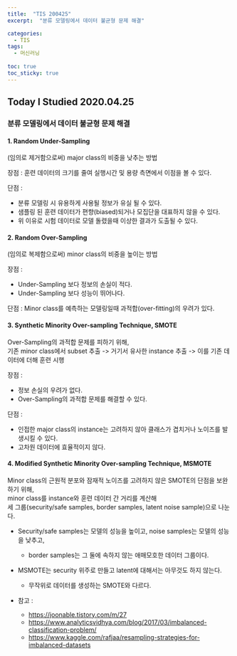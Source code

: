 ```yaml
---
title:  "TIS 200425"
excerpt:  "분류 모델링에서 데이터 불균형 문제 해결"

categories:
  - TIS
tags:
  - 머신러닝
  
toc: true
toc_sticky: true
---
```


## Today I Studied 2020.04.25

### 분류 모델링에서 데이터 불균형 문제 해결

#### 1. Random Under-Sampling
(임의로 제거함으로써) major class의 비중을 낮추는 방법


장점 :
훈련 데이터의 크기를 줄여 실행시간 및 용량 측면에서 이점을 볼 수 있다.


단점 :
* 분류 모델링 시 유용하게 사용될 정보가 유실 될 수 있다.
* 샘플링 된 훈련 데이터가 편향(biased)되거나 모집단을 대표하지 않을 수 있다.
* 위 이유로 시험 데이터로 모델 돌렸을때 이상한 결과가 도출될 수 있다.


#### 2. Random Over-Sampling
(임의로 복제함으로써) minor class의 비중을 높이는 방법


장점 :
* Under-Sampling 보다 정보의 손실이 적다.
* Under-Sampling 보다 성능이 뛰어나다.


단점 : 
Minor class를 예측하는 모델링일때 과적합(over-fitting)의 우려가 있다. 


#### 3. Synthetic Minority Over-sampling Technique, SMOTE
Over-Sampling의 과적합 문제를 피하기 위해,<br>
기존 minor class에서 subset 추출 -> 거기서 유사한 instance 추출 -> 이를 기존 데이터에 더해 훈련 시행


장점 : 
* 정보 손실의 우려가 없다.
* Over-Sampling의 과적합 문제를 해결할 수 있다.


단점 : 
* 인접한 major class의 instance는 고려하지 않아 클래스가 겹치거나 노이즈를 발생시킬 수 있다.
* 고차원 데이터에 효율적이지 않다.

#### 4. Modified Synthetic Minority Over-sampling Technique, MSMOTE
Minor class의 근원적 분포와 잠재적 노이즈를 고려하지 않은 SMOTE의 단점을 보완하기 위해,<br> 
minor class를 instance와 훈련 데이터 간 거리를 계산해<br> 
세 그룹(security/safe samples, border samples, latent noise sample)으로 나눈다. 

* Security/safe samples는 모델의 성능을 높이고, noise samples는 모델의 성능을 낮추고, 
    - border samples는 그 둘에 속하지 않는 애매모호한 데이터 그룹이다.
* MSMOTE는 security 위주로 만들고 latent에 대해서는 아무것도 하지 않는다.
    - 무작위로 데이터를 생성하는 SMOTE와 다르다.


* 참고 :
   - https://joonable.tistory.com/m/27
   - https://www.analyticsvidhya.com/blog/2017/03/imbalanced-classification-problem/
   - https://www.kaggle.com/rafjaa/resampling-strategies-for-imbalanced-datasets
 


 

